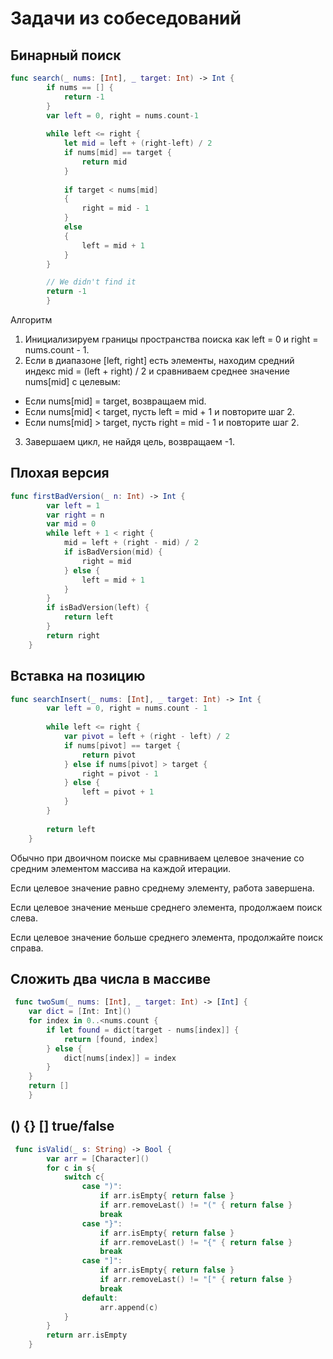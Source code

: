# Задачи из собеседований

## Бинарный поиск
```swift
func search(_ nums: [Int], _ target: Int) -> Int {
        if nums == [] {
            return -1
        }
        var left = 0, right = nums.count-1
        
        while left <= right {
            let mid = left + (right-left) / 2
            if nums[mid] == target {
                return mid
            }
            
            if target < nums[mid]
            {
                right = mid - 1
            }
            else
            {
                left = mid + 1
            }
        }

        // We didn't find it
        return -1
		}
```
Алгоритм
1) Инициализируем границы пространства поиска как left = 0 и right = nums.count - 1.
2) Если в диапазоне [left, right] есть элементы, находим средний индекс mid = (left + right) / 2 и сравниваем среднее значение nums[mid] с целевым:
- Если nums[mid] = target, возвращаем mid.
- Если nums[mid] < target, пусть left = mid + 1 и повторите шаг 2.
- Если nums[mid] > target, пусть right = mid - 1 и повторите шаг 2.
3) Завершаем цикл, не найдя цель, возвращаем -1.


## Плохая версия
```swift
func firstBadVersion(_ n: Int) -> Int {
        var left = 1
        var right = n
        var mid = 0
        while left + 1 < right {
            mid = left + (right - mid) / 2
            if isBadVersion(mid) {
                right = mid
            } else {
                left = mid + 1
            }
        }
        if isBadVersion(left) {
            return left
        }
        return right
    }
```

## Вставка на позицию
```swift
func searchInsert(_ nums: [Int], _ target: Int) -> Int {
        var left = 0, right = nums.count - 1
        
        while left <= right {
            var pivot = left + (right - left) / 2
            if nums[pivot] == target {
                return pivot
            } else if nums[pivot] > target {
                right = pivot - 1
            } else {
                left = pivot + 1
            }
        }
        
        return left
    }
```
Обычно при двоичном поиске мы сравниваем целевое значение со средним элементом массива на каждой итерации.

Если целевое значение равно среднему элементу, работа завершена.

Если целевое значение меньше среднего элемента, продолжаем поиск слева.

Если целевое значение больше среднего элемента, продолжайте поиск справа.

## Сложить два числа в массиве
```swift
 func twoSum(_ nums: [Int], _ target: Int) -> [Int] {
    var dict = [Int: Int]()
    for index in 0..<nums.count {
        if let found = dict[target - nums[index]] {
            return [found, index]
        } else {
            dict[nums[index]] = index
        }
    }
    return []
    }
```

## () {} [] true/false
```swift
 func isValid(_ s: String) -> Bool {
        var arr = [Character]()
        for c in s{
            switch c{
                case ")":
                    if arr.isEmpty{ return false }
                    if arr.removeLast() != "(" { return false }
                    break
                case "}":
                    if arr.isEmpty{ return false }
                    if arr.removeLast() != "{" { return false }
                    break
                case "]":
                    if arr.isEmpty{ return false }
                    if arr.removeLast() != "[" { return false }
                    break
                default:
                    arr.append(c)
            }
        }
        return arr.isEmpty
    }   
```
